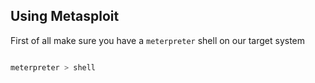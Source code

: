 ## **Using Metasploit**

First of all make sure you have a `meterpreter` shell on our target system

```powershell

meterpreter > shell

```